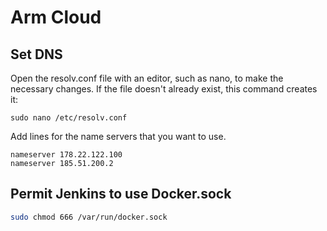 # Arm Cloud

## Set DNS
Open the resolv.conf file with an editor, such as nano, to make the
necessary changes. If the file doesn't already exist, this command creates it:

`sudo nano /etc/resolv.conf`

Add lines for the name servers that you want to use.

```config
nameserver 178.22.122.100
nameserver 185.51.200.2
```

## Permit Jenkins to use Docker.sock
```bash
sudo chmod 666 /var/run/docker.sock
```